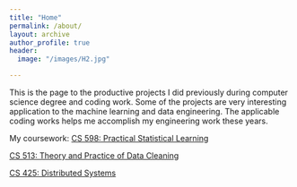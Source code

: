```yaml
---
title: "Home"
permalink: /about/
layout: archive
author_profile: true
header:
  image: "/images/H2.jpg"

---
```


This is the page to the productive projects I did previously during computer science degree and coding work. Some of the projects are very interesting application to the machine learning and data engineering. The applicable coding works helps me accomplish my engineering work these years. 


My coursework:
[CS 598: Practical Statistical Learning](https://www.coursera.org/account/accomplishments/certificate/33DRLUWWTJHY?utm_medium=certificate&utm_source=link&utm_campaign=copybutton_certificate&utm_term=long)  

[CS 513: Theory and Practice of Data Cleaning](https://www.coursera.org/account/accomplishments/certificate/7XN6E7W5LAPC?utm_medium=certificate&utm_source=link&utm_campaign=copybutton_certificate&utm_term=long)  

[CS 425: Distributed Systems](https://www.coursera.org/account/accomplishments/certificate/G3ZZ5VYUC8N6?utm_medium=certificate&utm_source=link&utm_campaign=copybutton_certificate&utm_term=long)  

